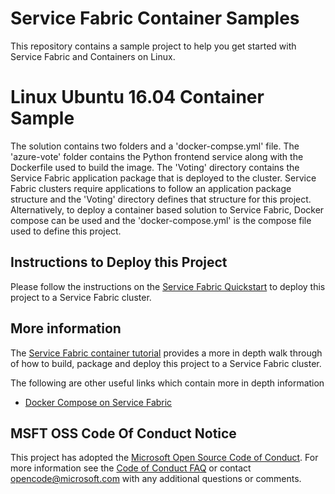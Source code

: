 # Service Fabric Container Samples
This repository contains a sample project to help you get started with Service Fabric and Containers on Linux.

# Linux Ubuntu 16.04 Container Sample
The solution contains two folders and a 'docker-compse.yml' file. The 'azure-vote' folder contains the Python frontend service along with the Dockerfile used to build the image. The 'Voting' directory contains the Service Fabric application package that is deployed to the cluster. Service Fabric clusters require applications to follow an application package structure and the 'Voting' directory defines that structure for this project. Alternatively, to deploy a container based solution to Service Fabric, Docker compose can be used and the 'docker-compose.yml' is the compose file used to define this project. 

## Instructions to Deploy this Project
Please follow the instructions on the [Service Fabric Quickstart](https://docs.microsoft.com/en-us/azure/service-fabric/service-fabric-quickstart-containers-linux) to deploy this project to a Service Fabric cluster.

## More information
The [Service Fabric container tutorial](https://docs.microsoft.com/en-us/azure/service-fabric/service-fabric-tutorial-create-container-images) provides a more in depth walk through of how to build, package and deploy this project to a Service Fabric cluster. 

The following are other useful links which contain more in depth information
- [Docker Compose on Service Fabric](https://docs.microsoft.com/en-us/azure/service-fabric/service-fabric-docker-compose)

## MSFT OSS Code Of Conduct Notice
This project has adopted the [Microsoft Open Source Code of Conduct](https://opensource.microsoft.com/codeofconduct/). For more information see the [Code of Conduct FAQ](https://opensource.microsoft.com/codeofconduct/faq/) or contact [opencode@microsoft.com](mailto:opencode@microsoft.com) with any additional questions or comments.

<!-- Links -->

[service-fabric-docs]: http://aka.ms/servicefabricdocs
[service-fabric-containers-overview]: https://docs.microsoft.com/en-us/azure/service-fabric/service-fabric-containers-overview/
[service-fabric-samples]: http://aka.ms/servicefabricsamples
